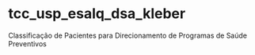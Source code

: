 # tcc_usp_esalq_dsa_kleber
Classificação de Pacientes para Direcionamento de Programas de Saúde Preventivos
